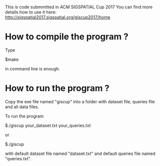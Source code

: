 This is code submmitted in ACM SIGSPATIAL Cup 2017
You can find more details how to use it here:
http://sigspatial2017.sigspatial.org/giscup2017/home

# How to compile the program ?

Type

$make 

in command line is enough.


# How to run the program ?

Copy the exe file named "giscup" into a folder with dataset file, queries file and all data files.

To run the program

$./giscup your_dataset.txt your_queries.txt

or

$./giscup

with default dataset file named "dataset.txt" and default  queries file named "queries.txt".
